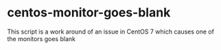 # centos-monitor-goes-blank
This script is a work around of an issue in CentOS 7 which causes one of the monitors goes blank
